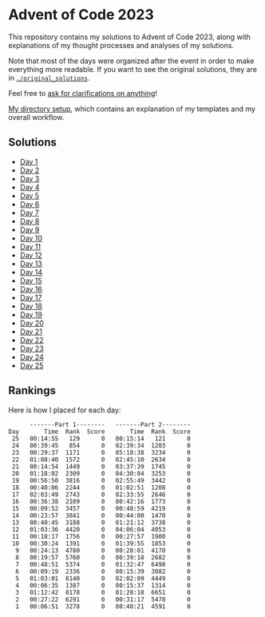 # Advent of Code 2023

This repository contains my solutions to Advent of Code 2023, along with
explanations of my thought processes and analyses of my solutions.

Note that most of the days were organized after the event in order to make
everything more readable. If you want to see the original solutions, they are
in [`./original_solutions`](./original_solutions).

Feel free to [ask for clarifications on anything](https://github.com/ArcWandx/Advent-of-Code-2023/issues/new/choose)!

[My directory setup](./solutions/0), which contains an explanation of my
templates and my overall workflow.

## Solutions

* [Day 1](./solutions/01)
* [Day 2](./solutions/02)
* [Day 3](./solutions/03)
* [Day 4](./solutions/04)
* [Day 5](./solutions/05)
* [Day 6](./solutions/06)
* [Day 7](./solutions/07)
* [Day 8](./solutions/08)
* [Day 9](./solutions/09)
* [Day 10](./solutions/10)
* [Day 11](./solutions/11)
* [Day 12](./solutions/12)
* [Day 13](./solutions/13)
* [Day 14](./solutions/14)
* [Day 15](./solutions/15)
* [Day 16](./solutions/16)
* [Day 17](./solutions/17)
* [Day 18](./solutions/18)
* [Day 19](./solutions/19)
* [Day 20](./solutions/20)
* [Day 21](./solutions/21)
* [Day 22](./solutions/22)
* [Day 23](./solutions/23)
* [Day 24](./solutions/24)
* [Day 25](./solutions/25)

## Rankings

Here is how I placed for each day:

          -------Part 1--------   -------Part 2--------
    Day       Time  Rank  Score       Time  Rank  Score
     25   00:14:55   129      0   00:15:14   121      0
     24   00:39:45   854      0   02:39:34  1203      0
     23   00:29:37  1171      0   05:18:38  3234      0
     22   01:08:40  1572      0   02:45:10  2634      0
     21   00:14:54  1449      0   03:37:39  1745      0
     20   01:18:02  2309      0   04:30:04  3253      0
     19   00:56:50  3816      0   02:55:49  3442      0
     18   00:40:06  2244      0   01:02:51  1208      0
     17   02:03:49  2743      0   02:33:55  2646      0
     16   00:36:38  2109      0   00:42:16  1773      0
     15   00:09:52  3457      0   00:48:59  4219      0
     14   00:23:57  3841      0   00:44:00  1470      0
     13   00:40:45  3188      0   01:21:12  3738      0
     12   01:03:36  4420      0   04:06:04  4053      0
     11   00:18:17  1756      0   00:27:57  1900      0
     10   00:30:24  1391      0   01:39:55  1853      0
      9   00:24:13  4780      0   00:28:01  4170      0
      8   00:19:57  5760      0   00:39:18  2682      0
      7   00:48:51  5374      0   01:32:47  6498      0
      6   00:09:19  2336      0   00:15:39  3082      0
      5   01:03:01  8140      0   02:02:09  4449      0
      4   00:06:35  1387      0   00:15:37  1314      0
      3   01:12:42  8178      0   01:28:18  6651      0
      2   00:27:22  6291      0   00:31:17  5478      0
      1   00:06:51  3278      0   00:40:21  4591      0
